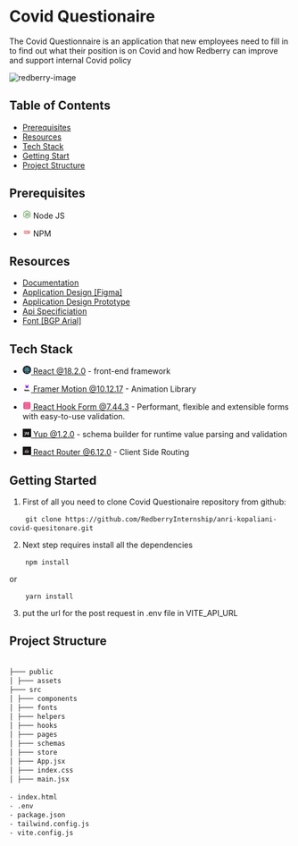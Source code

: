 # Covid Questionaire

The Covid Questionnaire is an application that new employees need to fill in to find out what their position is on Covid and how Redberry can improve and support internal Covid policy

![redberry-image](https://github.com/RedberryInternship/anri-kopaliani-covid-quesitonare/assets/73776304/c88ca96d-9014-4a3e-a449-b91672a77c14)

## Table of Contents

- [Prerequisites](#Prerequisites)
- [Resources](#resources)
- [Tech Stack](#tech-stack)
- [Getting Start](#getting-started)
- [Project Structure](#project-structure)

## Prerequisites

- <p><img src="./readme/assets/node.png" width="15" height="15" /> Node JS</p>
- <p><img src="./readme/assets/npm-logo.png"  width="15" height="15"/> NPM </p>

## Resources

- <a href="https://redberry.gitbook.io/assignment-i-covid-questionaire/">Documentation</a>
- <a href="https://www.figma.com/file/56t2BI25FcD0LAIjR4GVkQ/%E1%83%99%E1%83%98%E1%83%97%E1%83%AE%E1%83%95%E1%83%90%E1%83%A0%E1%83%98?node-id=37%3A3">Application Design [Figma]</a>
- <a href="https://www.figma.com/proto/56t2BI25FcD0LAIjR4GVkQ/%E1%83%99%E1%83%98%E1%83%97%E1%83%AE%E1%83%95%E1%83%90%E1%83%A0%E1%83%98?node-id=37-3&starting-point-node-id=1%3A2&scaling=contain">Application Design Prototype</a>
- <a href="https://covid19.devtest.ge/api-specs">Api Specificiation</a>
- <a href="https://fonts.ge/ka/font/13/BPG-Arial">Font [BGP Arial]</a>

## Tech Stack

- <p><img src="./readme/assets/react-icon.png" width="15" height="15" /><a href="https://react.dev/"> React @18.2.0</a> - front-end framework</p>
- <p><img src="./readme/assets/framer.png" width="15" height="15" /><a href="https://www.framer.com/motion/"> Framer Motion @10.12.17</a> - Animation Library</p>
- <p><img src="./readme/assets/react-hook-form-logo.png" width="15" height="15" /><a href="https://react-hook-form.com/"> React Hook Form @7.44.3</a> - Performant, flexible and extensible forms with easy-to-use validation.</p>
- <p><img src="./readme/assets/yup.webp" width="15" height="15"/><a href="https://github.com/jquense/yup"> Yup @1.2.0</a> - schema builder for runtime value parsing and validation</p>
- <p><img src="./readme/assets/router.jpg" width="15" height="15"/><a href="https://reactrouter.com/en/main" > React Router @6.12.0</a> - Client Side Routing</p>

## Getting Started

1. First of all you need to clone Covid Questionaire repository from github:

```
    git clone https://github.com/RedberryInternship/anri-kopaliani-covid-quesitonare.git
```

2. Next step requires install all the dependencies

```
    npm install
```

or

```
    yarn install
```

3. put the url for the post request in .env file in VITE_API_URL

## Project Structure

```

├─── public
│ ├─── assets
├─── src
│ ├─── components
│ ├─── fonts
│ ├─── helpers
│ ├─── hooks
│ ├─── pages
│ ├─── schemas
│ ├─── store
│ ├─── App.jsx
│ ├─── index.css
│ ├─── main.jsx

- index.html
- .env
- package.json
- tailwind.config.js
- vite.config.js
```

